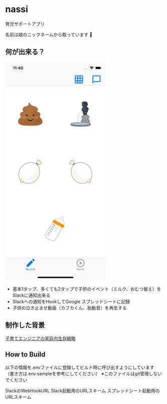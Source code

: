 # nassi

育児サポートアプリ

名前は娘のニックネームから取っています :baby:

## 何が出来る？

<img src="https://github.com/tamadon/nassi/blob/media/media/ss.png" width="320">

* 基本1タップ、多くても2タップで子供のイベント（ミルク、おむつ替え）をSlackに通知出来る
* Slackへの通知をHookしてGoogle スプレッドシートに記録
* 子供の泣き止ませ動画（カフカくん、胎動音）を再生する

## 制作した背景

[子育てエンジニアの家庭内生存戦略](https://speakerdeck.com/tamadon/zi-yu-teenziniafalsejia-ting-nei-sheng-cun-zhan-lue)

## How to Build
以下の情報を.envファイルに登録してビルド時に呼び出すようにしています
（書き方は.env.sampleを参考にしてください）
※このファイルはgit管理しないでください

SlackのWebHookURL
Slack起動用のURLスキーム
スプレッドシート起動用のURLスキーム
